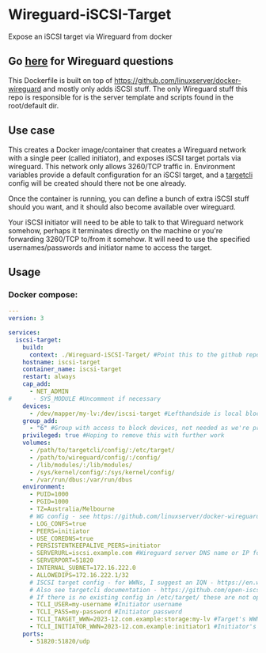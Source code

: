 # Wireguard-iSCSI-Target
Expose an iSCSI target via Wireguard from docker

## Go [here](https://github.com/linuxserver/docker-wireguard) for Wireguard questions
This Dockerfile is built on top of https://github.com/linuxserver/docker-wireguard and mostly only adds iSCSI stuff.
The only Wireguard stuff this repo is responsible for is the server template and scripts found in the root/default dir.

## Use case
This creates a Docker image/container that creates a Wireguard network with a single peer (called initiator), and exposes iSCSI target portals via wireguard.  This network only allows 3260/TCP traffic in.  Environment variables provide a default configuration for an iSCSI target, and a [targetcli](https://github.com/open-iscsi/targetcli-fb) config will be created should there not be one already.

Once the container is running, you can define a bunch of extra iSCSI stuff should you want, and it should also become available over wireguard.

Your iSCSI initiator will need to be able to talk to that Wireguard network somehow, perhaps it terminates directly on the machine or you're forwarding 3260/TCP to/from it somehow.  It will need to use the specified usernames/passwords and initiator name to access the target.

## Usage

### Docker compose:

```yaml
---
version: 3

services:
  iscsi-target:
    build:
      context: ./Wireguard-iSCSI-Target/ #Point this to the github repo to build
    hostname: iscsi-target
    container_name: iscsi-target
    restart: always
    cap_add:
      - NET_ADMIN
#      - SYS_MODULE #Uncomment if necessary
    devices:
      - /dev/mapper/my-lv:/dev/iscsi-target #Lefthandside is local block device to be shared
    group_add:
      - "6" #Group with access to block devices, not needed as we're privileged, but one day we will restrict further if possible
    privileged: true #Hoping to remove this with further work
    volumes:
      - /path/to/targetcli/config/:/etc/target/
      - /path/to/wireguard/config/:/config/
      - /lib/modules/:/lib/modules/
      - /sys/kernel/config/:/sys/kernel/config/
      - /var/run/dbus:/var/run/dbus
    environment:
      - PUID=1000
      - PGID=1000
      - TZ=Australia/Melbourne
      # WG config - see https://github.com/linuxserver/docker-wireguard
      - LOG_CONFS=true
      - PEERS=initiator
      - USE_COREDNS=true
      - PERSISTENTKEEPALIVE_PEERS=initiator
      - SERVERURL=iscsi.example.com #Wireguard server DNS name or IP for initiator to use
      - SERVERPORT=51820
      - INTERNAL_SUBNET=172.16.222.0
      - ALLOWEDIPS=172.16.222.1/32
      # ISCSI target config - for WWNs, I suggest an IQN - https://en.wikipedia.org/wiki/ISCSI#Addressing
      # Also see targetcli documentation - https://github.com/open-iscsi/targetcli-fb
      # If there is no existing config in /etc/target/ these are not optional
      - TCLI_USER=my-username #Initiator username
      - TCLI_PASS=my-password #Initiator password
      - TCLI_TARGET_WWN=2023-12.com.example:storage:my-lv #Target's WWN
      - TCLI_INITIATOR_WWN=2023-12.com.example:initiator1 #Initiator's WWN
    ports:
      - 51820:51820/udp

